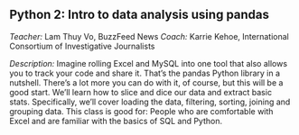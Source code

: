 ## Python 2: Intro to data analysis using pandas
*Teacher:* Lam Thuy Vo, BuzzFeed News
*Coach:* Karrie Kehoe, International Consortium of Investigative Journalists

*Description:* Imagine rolling Excel and MySQL into one tool that also allows you to track your code and share it. That’s the pandas Python library in a nutshell. There’s a lot more you can do with it, of course, but this will be a good start. We’ll learn how to slice and dice our data and extract basic stats. Specifically, we’ll cover loading the data, filtering, sorting, joining and grouping data. This class is good for: People who are comfortable with Excel and are familiar with the basics of SQL and Python.

